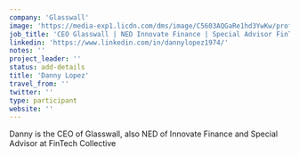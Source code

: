 ```yaml
---
company: 'Glasswall'
image: 'https://media-exp1.licdn.com/dms/image/C5603AQGaRe1hd3YwKw/profile-displayphoto-shrink_200_200/0?e=1588204800&v=beta&t=u5L71N0E6JBVt9kG5hQ2xh5WTLptSo9fFrQ7AoyzaWY'
job_title: 'CEO Glasswall | NED Innovate Finance | Special Advisor FinTech Collective'
linkedin: 'https://www.linkedin.com/in/dannylopez1974/'
notes: ''
project_leader: ''
status: add-details
title: 'Danny Lopez'
travel_from: ''
twitter: ''
type: participant
website: ''
---
```

Danny is the CEO of Glasswall, also NED of Innovate Finance and Special Advisor at FinTech Collective